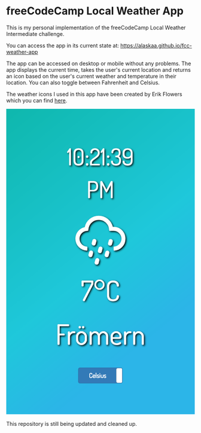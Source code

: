 # freeCodeCamp Local Weather App

This is my personal implementation of the freeCodeCamp Local Weather Intermediate challenge.

You can access the app in its current state at:
https://alaskaa.github.io/fcc-weather-app

The app can be accessed on desktop or mobile without any problems. The app displays the current time, takes the user's current location and returns an icon based on the user's current weather and temperature in their location. You can also toggle between Fahrenheit and Celsius.

The weather icons I used in this app have been created by Erik Flowers which you can find [here](https://erikflowers.github.io/weather-icons/).

![Mobile Screenshot](images/screen1.png)

This repository is still being updated and cleaned up.
